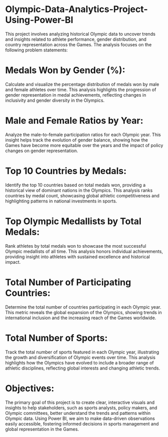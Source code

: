 # Olympic-Data-Analytics-Project-Using-Power-BI

This project involves analyzing historical Olympic data to uncover trends and insights related to athlete performance, gender distribution, and country representation across the Games. The analysis focuses on the following problem statements:

# Medals Won by Gender (%): 
Calculate and visualize the percentage distribution of medals won by male and female athletes over time. This analysis highlights the progression of gender representation in medal achievements, reflecting changes in inclusivity and gender diversity in the Olympics.

# Male and Female Ratios by Year:
Analyze the male-to-female participation ratios for each Olympic year. This insight helps track the evolution of gender balance, showing how the Games have become more equitable over the years and the impact of policy changes on gender representation.

# Top 10 Countries by Medals:
Identify the top 10 countries based on total medals won, providing a historical view of dominant nations in the Olympics. This analysis ranks countries by medal count, showcasing global athletic competitiveness and highlighting patterns in national investments in sports.

# Top Olympic Medallists by Total Medals:
Rank athletes by total medals won to showcase the most successful Olympic medallists of all time. This analysis honors individual achievements, providing insight into athletes with sustained excellence and historical impact.

# Total Number of Participating Countries:
Determine the total number of countries participating in each Olympic year. This metric reveals the global expansion of the Olympics, showing trends in international inclusion and the increasing reach of the Games worldwide.

# Total Number of Sports:
Track the total number of sports featured in each Olympic year, illustrating the growth and diversification of Olympic events over time. This analysis highlights how the Olympics have evolved to include a broader range of athletic disciplines, reflecting global interests and changing athletic trends.

# Objectives:
The primary goal of this project is to create clear, interactive visuals and insights to help stakeholders, such as sports analysts, policy makers, and Olympic committees, better understand the trends and patterns within Olympic data. Using Power BI, we aim to make data-driven observations easily accessible, fostering informed decisions in sports management and global representation in the Games.
